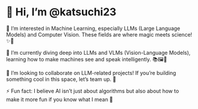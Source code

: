 # 👋 Hi, I’m @katsuchi23

👀 I’m interested in Machine Learning, especially LLMs (Large Language Models) and Computer Vision. These fields are where magic meets science! ✨🤖

🌱 I’m currently diving deep into LLMs and VLMs (Vision-Language Models), learning how to make machines see and speak intelligently. 📚🖼️💬

💞️ I’m looking to collaborate on LLM-related projects! If you’re building something cool in this space, let’s team up. 🚀

⚡ Fun fact: I believe AI isn’t just about algorithms but also about how to make it more fun if you know what I mean 👀

<!---
katsuchi23/katsuchi23 is a ✨ special ✨ repository because its `README.md` (this file) appears on your GitHub profile.
You can click the Preview link to take a look at your changes.
--->
